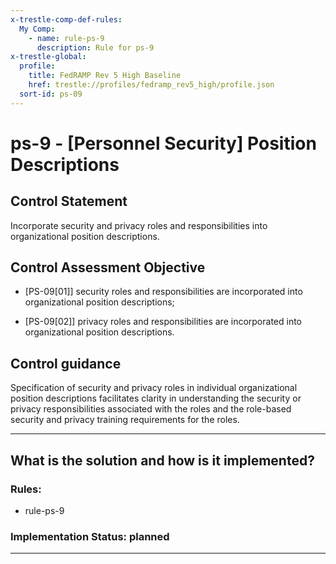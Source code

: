 ```yaml
---
x-trestle-comp-def-rules:
  My Comp:
    - name: rule-ps-9
      description: Rule for ps-9
x-trestle-global:
  profile:
    title: FedRAMP Rev 5 High Baseline
    href: trestle://profiles/fedramp_rev5_high/profile.json
  sort-id: ps-09
---
```


# ps-9 - \[Personnel Security\] Position Descriptions

## Control Statement

Incorporate security and privacy roles and responsibilities into organizational position descriptions.

## Control Assessment Objective

- \[PS-09[01]\] security roles and responsibilities are incorporated into organizational position descriptions;

- \[PS-09[02]\] privacy roles and responsibilities are incorporated into organizational position descriptions.

## Control guidance

Specification of security and privacy roles in individual organizational position descriptions facilitates clarity in understanding the security or privacy responsibilities associated with the roles and the role-based security and privacy training requirements for the roles.

______________________________________________________________________

## What is the solution and how is it implemented?

<!-- For implementation status enter one of: implemented, partial, planned, alternative, not-applicable -->

<!-- Note that the list of rules under ### Rules: is read-only and changes will not be captured after assembly to JSON -->

<!-- Add control implementation description here for control: ps-9 -->

### Rules:

  - rule-ps-9

### Implementation Status: planned

______________________________________________________________________
